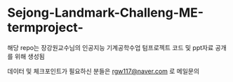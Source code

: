 # Sejong-Landmark-Challeng-ME-termproject-
해당 repo는 장강원교수님의 인공지능 기계공학수업 텀프로젝트 코드 및 ppt자료 공개를 위해 생성됨

데이터 및 체크포인트가 필요하신 분들은
rgw117@naver.com 로 메일문의
